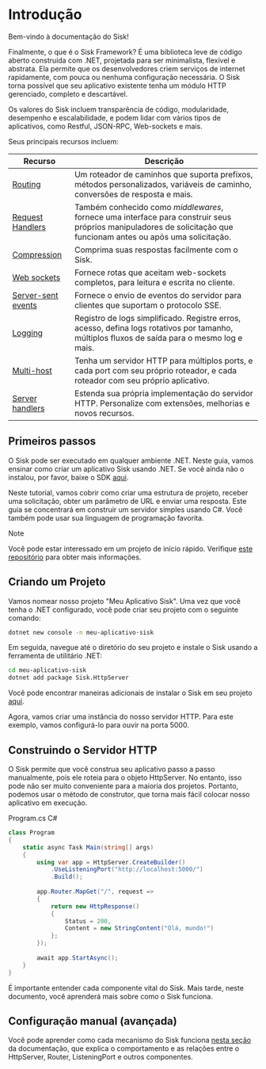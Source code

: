 # Introdução

Bem-vindo à documentação do Sisk!

Finalmente, o que é o Sisk Framework? É uma biblioteca leve de código aberto construída com .NET, projetada para ser minimalista, flexível e abstrata. Ela permite que os desenvolvedores criem serviços de internet rapidamente, com pouca ou nenhuma configuração necessária. O Sisk torna possível que seu aplicativo existente tenha um módulo HTTP gerenciado, completo e descartável.

Os valores do Sisk incluem transparência de código, modularidade, desempenho e escalabilidade, e podem lidar com vários tipos de aplicativos, como Restful, JSON-RPC, Web-sockets e mais.

Seus principais recursos incluem:

| Recurso | Descrição |
| ------- | --------- |
| [Routing](/docs/pt-br/fundamentals/routing) | Um roteador de caminhos que suporta prefixos, métodos personalizados, variáveis de caminho, conversões de resposta e mais. |
| [Request Handlers](/docs/pt-br/fundamentals/request-handlers) | Também conhecido como *middlewares*, fornece uma interface para construir seus próprios manipuladores de solicitação que funcionam antes ou após uma solicitação. |
| [Compression](/docs/pt-br/fundamentals/responses#gzip-deflate-and-brotli-compression) | Comprima suas respostas facilmente com o Sisk. |
| [Web sockets](/docs/pt-br/features/websockets) | Fornece rotas que aceitam web-sockets completos, para leitura e escrita no cliente. |
| [Server-sent events](/docs/pt-br/features/server-sent-events) | Fornece o envio de eventos do servidor para clientes que suportam o protocolo SSE. |
| [Logging](/docs/pt-br/features/logging) | Registro de logs simplificado. Registre erros, acesso, defina logs rotativos por tamanho, múltiplos fluxos de saída para o mesmo log e mais. |
| [Multi-host](/docs/pt-br/advanced/multi-host-setup) | Tenha um servidor HTTP para múltiplos ports, e cada port com seu próprio roteador, e cada roteador com seu próprio aplicativo. |
| [Server handlers](/docs/pt-br/advanced/http-server-handlers) | Estenda sua própria implementação do servidor HTTP. Personalize com extensões, melhorias e novos recursos.

## Primeiros passos

O Sisk pode ser executado em qualquer ambiente .NET. Neste guia, vamos ensinar como criar um aplicativo Sisk usando .NET. Se você ainda não o instalou, por favor, baixe o SDK [aqui](https://dotnet.microsoft.com/en-us/download/dotnet/7.0).

Neste tutorial, vamos cobrir como criar uma estrutura de projeto, receber uma solicitação, obter um parâmetro de URL e enviar uma resposta. Este guia se concentrará em construir um servidor simples usando C#. Você também pode usar sua linguagem de programação favorita.

> [!NOTE]
> Você pode estar interessado em um projeto de início rápido. Verifique [este repositório](https://github.com/sisk-http/quickstart) para obter mais informações.

## Criando um Projeto

Vamos nomear nosso projeto "Meu Aplicativo Sisk". Uma vez que você tenha o .NET configurado, você pode criar seu projeto com o seguinte comando:

```bash
dotnet new console -n meu-aplicativo-sisk
```

Em seguida, navegue até o diretório do seu projeto e instale o Sisk usando a ferramenta de utilitário .NET:

```bash
cd meu-aplicativo-sisk
dotnet add package Sisk.HttpServer
```

Você pode encontrar maneiras adicionais de instalar o Sisk em seu projeto [aqui](https://www.nuget.org/packages/Sisk.HttpServer/).

Agora, vamos criar uma instância do nosso servidor HTTP. Para este exemplo, vamos configurá-lo para ouvir na porta 5000.

## Construindo o Servidor HTTP

O Sisk permite que você construa seu aplicativo passo a passo manualmente, pois ele roteia para o objeto HttpServer. No entanto, isso pode não ser muito conveniente para a maioria dos projetos. Portanto, podemos usar o método de construtor, que torna mais fácil colocar nosso aplicativo em execução.

<div class="script-header">
    <span>
        Program.cs
    </span>
    <span>
        C#
    </span>
</div>

```csharp
class Program
{
    static async Task Main(string[] args)
    {
        using var app = HttpServer.CreateBuilder()
            .UseListeningPort("http://localhost:5000/")
            .Build();
        
        app.Router.MapGet("/", request =>
        {
            return new HttpResponse()
            {
                Status = 200,
                Content = new StringContent("Olá, mundo!")
            };
        });
        
        await app.StartAsync();
    }
}
```

É importante entender cada componente vital do Sisk. Mais tarde, neste documento, você aprenderá mais sobre como o Sisk funciona.

## Configuração manual (avançada)

Você pode aprender como cada mecanismo do Sisk funciona [nesta seção](/docs/pt-br/advanced/manual-setup) da documentação, que explica o comportamento e as relações entre o HttpServer, Router, ListeningPort e outros componentes.